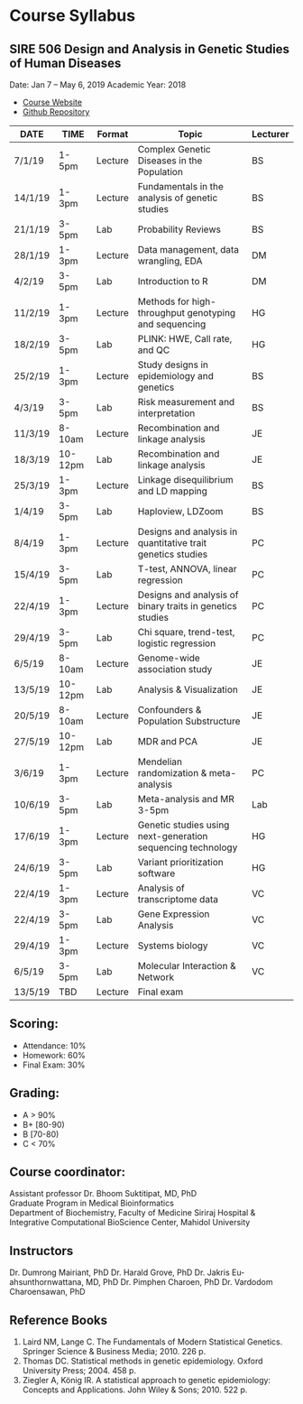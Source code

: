 Course Syllabus
===============

SIRE 506 Design and Analysis in Genetic Studies of Human Diseases
-----------------------------------------------------------------
Date:  Jan 7 – May 6, 2019
Academic Year: 2018

-   [Course Website](https://si-medbif.github.io/SIRE506/)
-   [Github Repository](https://github.com/si-medbif/SIRE506)


DATE | TIME | Format | Topic | Lecturer
----------|---------|-----------|-----------|----------
7/1/19 | 1-5pm | Lecture | Complex Genetic Diseases in the Population | BS
14/1/19 | 1-3pm | Lecture | Fundamentals in the analysis of genetic studies | BS
21/1/19 | 3-5pm | Lab | Probability Reviews | BS
28/1/19 | 1-3pm | Lecture | Data management, data wrangling, EDA | DM
4/2/19 | 3-5pm | Lab | Introduction to R | DM
11/2/19 | 1-3pm | Lecture | Methods for high-throughput genotyping and sequencing | HG
18/2/19 | 3-5pm | Lab | PLINK: HWE, Call rate, and QC | HG
25/2/19 | 1-3pm | Lecture | Study designs in epidemiology and genetics | BS
4/3/19 | 3-5pm | Lab | Risk measurement and interpretation | BS
11/3/19 | 8-10am | Lecture | Recombination and linkage analysis | JE
18/3/19 | 10-12pm | Lab | Recombination and linkage analysis | JE
25/3/19 | 1-3pm | Lecture | Linkage disequilibrium and LD mapping | BS
1/4/19 | 3-5pm | Lab | Haploview, LDZoom | BS
8/4/19 | 1-3pm | Lecture | Designs and analysis in quantitative trait genetics studies | PC
15/4/19 | 3-5pm | Lab | T-test, ANNOVA, linear regression | PC
22/4/19 | 1-3pm | Lecture | Designs and analysis of binary traits in genetics studies | PC
29/4/19 | 3-5pm | Lab | Chi square, trend-test, logistic regression | PC
6/5/19 | 8-10am | Lecture | Genome-wide association study | JE
13/5/19 | 10-12pm | Lab | Analysis & Visualization | JE
20/5/19 | 8-10am | Lecture | Confounders & Population Substructure | JE
27/5/19 | 10-12pm | Lab | MDR and PCA | JE
3/6/19 | 1-3pm | Lecture | Mendelian randomization & meta-analysis | PC
10/6/19 | 3-5pm | Lab | Meta-analysis and MR 3-5pm | Lab | PC
17/6/19 | 1-3pm | Lecture | Genetic studies using next-generation sequencing technology | HG
24/6/19 | 3-5pm | Lab | Variant prioritization software | HG
22/4/19 | 1-3pm | Lecture | Analysis of transcriptome data | VC
22/4/19 | 3-5pm | Lab | Gene Expression Analysis | VC
29/4/19 | 1-3pm | Lecture | Systems biology  | VC
6/5/19 | 3-5pm | Lab | Molecular Interaction & Network | VC
13/5/19 | TBD | Lecture | Final exam

Scoring:
--------

-   Attendance: 10%
-   Homework: 60%
-   Final Exam: 30%

Grading:
--------

-   A > 90%
-   B+ [80-90)
-   B [70-80)
-   C < 70%

Course coordinator:
-------------------

Assistant professor Dr. Bhoom Suktitipat, MD, PhD  
Graduate Program in Medical Bioinformatics  
Department of Biochemistry, Faculty of Medicine Siriraj Hospital &  
Integrative Computational BioScience Center, Mahidol University

Instructors
----------
Dr. Dumrong Mairiant, PhD
Dr. Harald Grove, PhD
Dr. Jakris Eu-ahsunthornwattana, MD, PhD
Dr. Pimphen Charoen, PhD
Dr. Vardodom Charoensawan, PhD

Reference Books
------------------
1. Laird NM, Lange C. The Fundamentals of Modern Statistical Genetics. Springer Science & Business Media; 2010. 226 p.
2. Thomas DC. Statistical methods in genetic epidemiology. Oxford University Press; 2004. 458 p.
3. Ziegler A, König IR. A statistical approach to genetic epidemiology: Concepts and Applications. John Wiley & Sons; 2010. 522 p.

